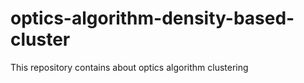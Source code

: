 # optics-algorithm-density-based-cluster
 This repository contains about optics algorithm clustering
